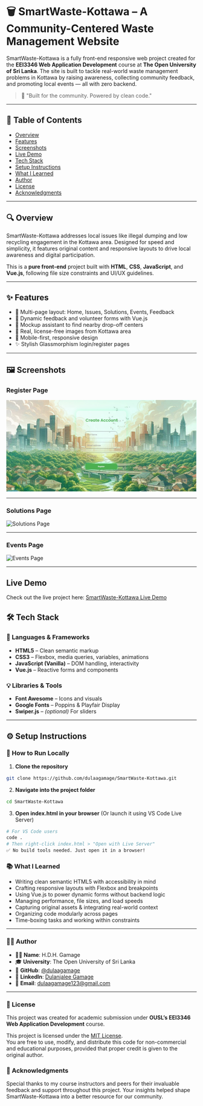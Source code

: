 # 🗑️ SmartWaste-Kottawa – A Community-Centered Waste Management Website

SmartWaste-Kottawa is a fully front-end responsive web project created for the **EEI3346 Web Application Development** course at **The Open University of Sri Lanka**. The site is built to tackle real-world waste management problems in Kottawa by raising awareness, collecting community feedback, and promoting local events — all with zero backend.

> 📍 "Built for the community. Powered by clean code."

---

## 📑 Table of Contents

- [Overview](#-overview)
- [Features](#-features)
- [Screenshots](#-screenshots)
- [Live Demo](#live-demo)
- [Tech Stack](#-tech-stack)
- [Setup Instructions](#-setup-instructions)
- [What I Learned](#-what-i-learned)
- [Author](#-author)
- [License](#-license)
- [Acknowledgments](#-acknowledgments)

---

## 🔍 Overview

SmartWaste-Kottawa addresses local issues like illegal dumping and low recycling engagement in the Kottawa area. Designed for speed and simplicity, it features original content and responsive layouts to drive local awareness and digital participation.

This is a **pure front-end** project built with **HTML**, **CSS**, **JavaScript**, and **Vue.js**, following file size constraints and UI/UX guidelines.

---

## ✨ Features

- 🌱 Multi-page layout: Home, Issues, Solutions, Events, Feedback
- 💬 Dynamic feedback and volunteer forms with Vue.js
- 📍 Mockup assistant to find nearby drop-off centers
- 📸 Real, license-free images from Kottawa area
- 📱 Mobile-first, responsive design
- ✨ Stylish Glassmorphism login/register pages

---

## 🖼️ Screenshots

### Register Page
![Register Page](./screenshots/Register.jpeg)

---

### Solutions Page
![Solutions Page](./screenshots/Solutions.png)

---

### Events Page
![Events Page](./screenshots/Events.png)

---

## Live Demo

Check out the live project here: [SmartWaste-Kottawa Live Demo](https://smartwaste-kottawa.netlify.app/)

## 🛠️ Tech Stack

### 🔧 Languages & Frameworks

- **HTML5** – Clean semantic markup
- **CSS3** – Flexbox, media queries, variables, animations
- **JavaScript (Vanilla)** – DOM handling, interactivity
- **Vue.js** – Reactive forms and components

### 💡 Libraries & Tools

- **Font Awesome** – Icons and visuals
- **Google Fonts** – Poppins & Playfair Display
- **Swiper.js** – _(optional)_ For sliders

---

## ⚙️ Setup Instructions

### 🚀 How to Run Locally

1. **Clone the repository**

```bash
git clone https://github.com/dulaagamage/SmartWaste-Kottawa.git
```

2. **Navigate into the project folder**

```bash
cd SmartWaste-Kottawa
```

3. **Open index.html in your browser**
   (Or launch it using VS Code Live Server)

```bash
# For VS Code users
code .
# Then right-click index.html > "Open with Live Server"
✅ No build tools needed. Just open it in a browser!
```

### 📚 What I Learned

- Writing clean semantic HTML5 with accessibility in mind
- Crafting responsive layouts with Flexbox and breakpoints
- Using Vue.js to power dynamic forms without backend logic
- Managing performance, file sizes, and load speeds
- Capturing original assets & integrating real-world context
- Organizing code modularly across pages
- Time-boxing tasks and working within constraints

---

### 👩‍💻 Author

- 👩‍🎓 **Name**: H.D.H. Gamage
- 🎓 **University**: The Open University of Sri Lanka
- 📂 **GitHub**: [@dulaagamage](https://github.com/dulaagamage)
- 🔗 **LinkedIn**: [Dulanjalee Gamage](https://www.linkedin.com/in/dulanjalee-gamage-01a7aa207/)
- 📧 **Email**: dulaagamage123@gmail.com

---

### 📝 License

This project was created for academic submission under **OUSL’s EEI3346 Web Application Development** course.

This project is licensed under the [MIT License](LICENSE).  
You are free to use, modify, and distribute this code for non-commercial and educational purposes, provided that proper credit is given to the original author.

### 📜 Acknowledgments

Special thanks to my course instructors and peers for their invaluable feedback and support throughout this project. Your insights helped shape SmartWaste-Kottawa into a better resource for our community.
